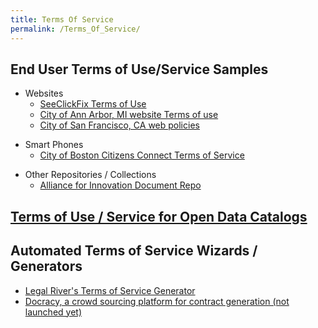 ```yaml
---
title: Terms Of Service
permalink: /Terms_Of_Service/
---
```


End User Terms of Use/Service Samples
-------------------------------------

-   Websites
    -   [SeeClickFix Terms of Use](http://www.seeclickfix.com/terms_of_use?print=true)
    -   [City of Ann Arbor, MI website Terms of use](http://www.a2gov.org/data/Pages/TermsofUse.aspx)
    -   [City of San Francisco, CA web policies](http://www6.sfgov.org/index.aspx?page=45)

<!-- -->

-   Smart Phones
    -   [City of Boston Citizens Connect Terms of Service](http://m.cityofboston.gov/doit/apps/iphone_terms.asp)

<!-- -->

-   Other Repositories / Collections
    -   [Alliance for Innovation Document Repo](http://transformgov.org/en/knowledge_network/documents)

[Terms of Use / Service for Open Data Catalogs](http://wiki.civiccommons.org/Open_Data_Policy#Data_Catalog_Terms_of_Use)
------------------------------------------------------------------------------------------------------------------------

Automated Terms of Service Wizards / Generators
-----------------------------------------------

-   [Legal River's Terms of Service Generator](http://terms-of-service-generator.legalriver.com/)
-   [Docracy, a crowd sourcing platform for contract generation (not launched yet)](http://www.docracy.com/)
